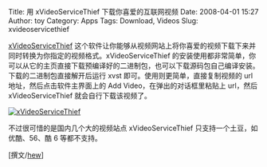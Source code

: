 Title: 用 xVideoServiceThief 下载你喜爱的互联网视频
Date: 2008-04-01 15:27
Author: toy
Category: Apps
Tags: Download, Videos
Slug: xvideoservicethief

[xVideoServiceThief](http://xviservicethief.sourceforge.net)
这个软件让你能够从视频网站上将你喜爱的视频下载下来并同时转换为你指定的视频格式。xVideoServiceThief
的安装使用都非常简单，你可以从它的主页直接下载预编译好的二进制包，也可以下载源码包自己编译安装。下载的二进制包直接解开后运行
xvst 即可。使用则更简单，直接复制视频的 url 地址，然后点击软件主界面上的
Add Video，在弹出的对话框里粘贴上 url，然后 xVideoServiceThief
就会自行下载该视频了。

[![xVideoServiceThief](http://i.linuxtoy.org/i/2008/04/xvideoservicethief-300x200.jpg "xvideoservicethief")](http://i.linuxtoy.org/i/2008/04/xvideoservicethief.jpg)

不过很可惜的是国内几个大的视频站点 xVideoServiceThief
只支持一个土豆，如优酷、56、酷 6 等都不支持。

[撰文/[hew](http://www.linuxbyte.org)]
